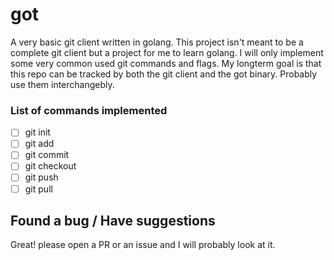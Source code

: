 # got

A very basic git client written in golang. This project isn't meant to be a complete git client but a project for me to learn golang. I will only implement some very common used git commands and flags. My longterm goal is that this repo can be tracked by both the git client and the got binary. Probably use them interchangebly.

### List of commands implemented

- [ ] git init
- [ ] git add
- [ ] git commit
- [ ] git checkout
- [ ] git push
- [ ] git pull

## Found a bug / Have suggestions

Great! please open a PR or an issue and I will probably look at it.
